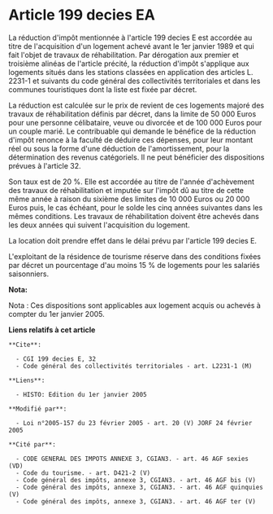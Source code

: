 # Article 199 decies EA

La réduction d'impôt mentionnée à l'article 199 decies E est accordée au titre de l'acquisition d'un logement achevé avant le
1er janvier 1989 et qui fait l'objet de travaux de réhabilitation. Par dérogation aux premier et troisième alinéas de
l'article précité, la réduction d'impôt s'applique aux logements situés dans les stations classées en application des
articles L. 2231-1 et suivants du code général des collectivités territoriales et dans les communes touristiques dont la
liste est fixée par décret.

La réduction est calculée sur le prix de revient de ces logements majoré des travaux de réhabilitation définis par décret,
dans la limite de 50 000 Euros pour une personne célibataire, veuve ou divorcée et de 100 000 Euros pour un couple marié. Le
contribuable qui demande le bénéfice de la réduction d'impôt renonce à la faculté de déduire ces dépenses, pour leur montant
réel ou sous la forme d'une déduction de l'amortissement, pour la détermination des revenus catégoriels. Il ne peut
bénéficier des dispositions prévues à l'article 32.

Son taux est de 20 %. Elle est accordée au titre de l'année d'achèvement des travaux de réhabilitation et imputée sur l'impôt
dû au titre de cette même année à raison du sixième des limites de 10 000 Euros ou 20 000 Euros puis, le cas échéant, pour le
solde les cinq années suivantes dans les mêmes conditions. Les travaux de réhabilitation doivent être achevés dans les deux
années qui suivent l'acquisition du logement.

La location doit prendre effet dans le délai prévu par l'article 199 decies E.

L'exploitant de la résidence de tourisme réserve dans des conditions fixées par décret un pourcentage d'au moins 15 % de
logements pour les salariés saisonniers.

**Nota:**

Nota : Ces dispositions sont applicables aux logement acquis ou achevés à compter du 1er janvier 2005.

**Liens relatifs à cet article**

	**Cite**:

	  - CGI 199 decies E, 32
	  - Code général des collectivités territoriales - art. L2231-1 (M)

	**Liens**:

	  - HISTO: Edition du 1er janvier 2005

	**Modifié par**:

	  - Loi n°2005-157 du 23 février 2005 - art. 20 (V) JORF 24 février 2005

	**Cité par**:

	  - CODE GENERAL DES IMPOTS ANNEXE 3, CGIAN3. - art. 46 AGF sexies (VD)
	  - Code du tourisme. - art. D421-2 (V)
	  - Code général des impôts, annexe 3, CGIAN3. - art. 46 AGF bis (V)
	  - Code général des impôts, annexe 3, CGIAN3. - art. 46 AGF quinquies (V)
	  - Code général des impôts, annexe 3, CGIAN3. - art. 46 AGF ter (V)
